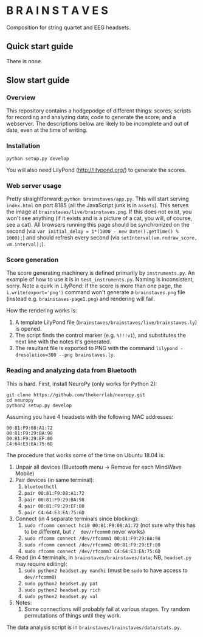 # B R A I N S T A V E S

Composition for string quartet and EEG headsets.

## Quick start guide

There is none.

## Slow start guide

### Overview

This repository contains a hodgepodge of different things: scores; scripts for recording and analyzing data; code to generate the score; and a webserver. The descriptions below are likely to be incomplete and out of date, even at the time of writing.

### Installation

`python setup.py develop`

You will also need LilyPond (http://lilypond.org/) to generate the scores.

### Web server usage

Pretty straightforward: `python brainstaves/app.py`. This will start serving `index.html` on port 8185 (all the JavaScript junk is in `assets`). This serves the image at `brainstaves/live/brainstaves.png`. If this does not exist, you won't see anything (if it exists and is a picture of a cat, you will, of course, see a cat). All browsers running this page should be synchronized on the second (via `var initial_delay = 1*(1000 - new Date().getTime() % 1000);`) and should refresh every second (via `setInterval(vm.redraw_score, vm.interval);`).

### Score generation

The score generating machinery is defined primarily by `instruments.py`. An example of how to use it is in `test_instruments.py`. Naming is inconsistent, sorry. Note a quirk in LilyPond: if the score is more than one page, the `i.write(export='png')` command won't generate a `brainstaves.png` file (instead e.g. `brainstaves-page1.png`) and rendering will fail.

How the rendering works is:
1. A template LilyPond file (`brainstaves/brainstaves/live/brainstaves.ly`) is opened.
2. The script finds the control marker (e.g. `%!!!v1`), and substitutes the next line with the notes it's generated.
3. The resultant file is exported to PNG with the command `lilypond -dresolution=300 --png brainstaves.ly`.

### Reading and analyzing data from Bluetooth

This is hard. First, install NeuroPy (only works for Python 2):

```
git clone https://github.com/thekerrlab/neuropy.git
cd neuropy
python2 setup.py develop
```

Assuming you have 4 headsets with the following MAC addresses:

```
00:81:F9:08:A1:72
00:81:F9:29:BA:98
00:81:F9:29:EF:80
C4:64:E3:EA:75:6D
```

The procedure that works some of the time on Ubuntu 18.04 is:

1. Unpair all devices (Bluetooth menu -> Remove for each MindWave Mobile)
2. Pair devices (in same terminal):
    1. `bluetoothctl`
    2. `pair 00:81:F9:08:A1:72`
    3. `pair 00:81:F9:29:BA:98`
    4. `pair 00:81:F9:29:EF:80`
    5. `pair C4:64:E3:EA:75:6D`
3. Connect (in 4 separate terminals since blocking):
    1. `sudo rfcomm connect hci0 00:81:F9:08:A1:72` (not sure why this has to be different, but `/  dev/rfcomm0` never works)
    2. `sudo rfcomm connect /dev/rfcomm1 00:81:F9:29:BA:98`
    3. `sudo rfcomm connect /dev/rfcomm2 00:81:F9:29:EF:80`
    4. `sudo rfcomm connect /dev/rfcomm3 C4:64:E3:EA:75:6D`
4. Read (in 4 terminals, in `brainstaves/brainstaves/data`; NB, `headset.py` may require editing):
    1. `sudo python2 headset.py mandhi` (must be `sudo` to have access to `dev/rfcomm0`)
    2. `sudo python2 headset.py pat`
    3. `sudo python2 headset.py rich`
    4. `sudo python2 headset.py val`
5. Notes:
    1. Some connections will probably fail at various stages. Try random permutations of things until they work.

The data analysis script is in `brainstaves/brainstaves/data/stats.py`.